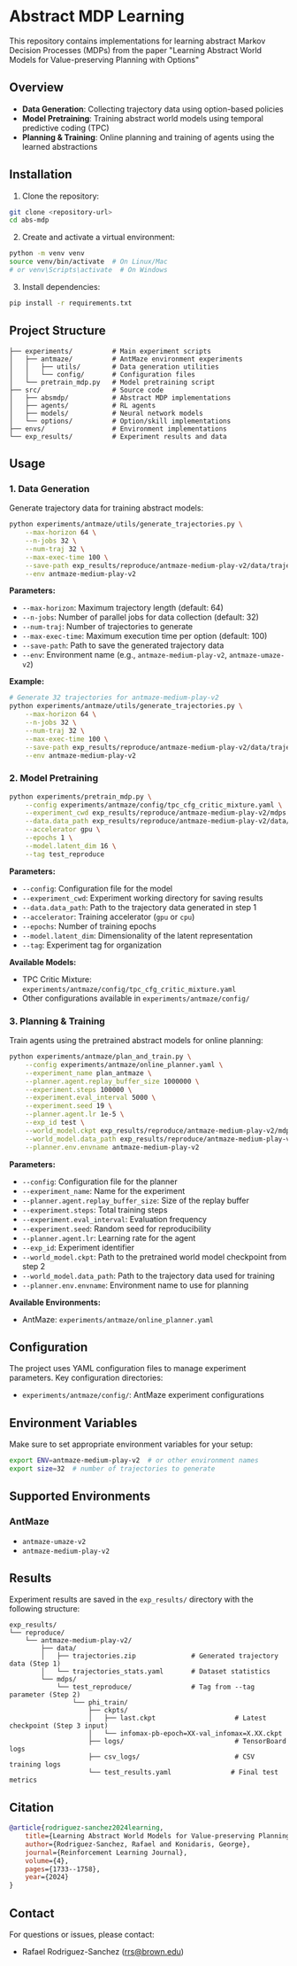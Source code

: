 # Abstract MDP Learning

This repository contains implementations for learning abstract Markov Decision Processes (MDPs) from the paper "Learning Abstract World Models for Value-preserving Planning with Options"

## Overview


- **Data Generation**: Collecting trajectory data using option-based policies
- **Model Pretraining**: Training abstract world models using temporal predictive coding (TPC)
- **Planning & Training**: Online planning and training of agents using the learned abstractions

## Installation

1. Clone the repository:
```bash
git clone <repository-url>
cd abs-mdp
```

2. Create and activate a virtual environment:
```bash
python -m venv venv
source venv/bin/activate  # On Linux/Mac
# or venv\Scripts\activate  # On Windows
```

3. Install dependencies:
```bash
pip install -r requirements.txt
```

## Project Structure

```
├── experiments/          # Main experiment scripts
│   ├── antmaze/          # AntMaze environment experiments
│   │   ├── utils/        # Data generation utilities
│   │   └── config/       # Configuration files
│   └── pretrain_mdp.py   # Model pretraining script
├── src/                  # Source code
│   ├── absmdp/           # Abstract MDP implementations
│   ├── agents/           # RL agents
│   ├── models/           # Neural network models
│   └── options/          # Option/skill implementations
├── envs/                 # Environment implementations
└── exp_results/          # Experiment results and data
```

## Usage

### 1. Data Generation

Generate trajectory data for training abstract models:

```bash
python experiments/antmaze/utils/generate_trajectories.py \
    --max-horizon 64 \
    --n-jobs 32 \
    --num-traj 32 \
    --max-exec-time 100 \
    --save-path exp_results/reproduce/antmaze-medium-play-v2/data/trajectories.zip \
    --env antmaze-medium-play-v2
```

**Parameters:**
- `--max-horizon`: Maximum trajectory length (default: 64)
- `--n-jobs`: Number of parallel jobs for data collection (default: 32)
- `--num-traj`: Number of trajectories to generate
- `--max-exec-time`: Maximum execution time per option (default: 100)
- `--save-path`: Path to save the generated trajectory data
- `--env`: Environment name (e.g., `antmaze-medium-play-v2`, `antmaze-umaze-v2`)

**Example:**
```bash
# Generate 32 trajectories for antmaze-medium-play-v2
python experiments/antmaze/utils/generate_trajectories.py \
    --max-horizon 64 \
    --n-jobs 32 \
    --num-traj 32 \
    --max-exec-time 100 \
    --save-path exp_results/reproduce/antmaze-medium-play-v2/data/trajectories.zip \
    --env antmaze-medium-play-v2
```

### 2. Model Pretraining


```bash
python experiments/pretrain_mdp.py \
    --config experiments/antmaze/config/tpc_cfg_critic_mixture.yaml \
    --experiment_cwd exp_results/reproduce/antmaze-medium-play-v2/mdps \
    --data.data_path exp_results/reproduce/antmaze-medium-play-v2/data/trajectories.zip \
    --accelerator gpu \
    --epochs 1 \
    --model.latent_dim 16 \
    --tag test_reproduce
```

**Parameters:**
- `--config`: Configuration file for the model
- `--experiment_cwd`: Experiment working directory for saving results
- `--data.data_path`: Path to the trajectory data generated in step 1
- `--accelerator`: Training accelerator (`gpu` or `cpu`)
- `--epochs`: Number of training epochs
- `--model.latent_dim`: Dimensionality of the latent representation
- `--tag`: Experiment tag for organization

**Available Models:**
- TPC Critic Mixture: `experiments/antmaze/config/tpc_cfg_critic_mixture.yaml`
- Other configurations available in `experiments/antmaze/config/`

### 3. Planning & Training

Train agents using the pretrained abstract models for online planning:

```bash
python experiments/antmaze/plan_and_train.py \
    --config experiments/antmaze/online_planner.yaml \
    --experiment_name plan_antmaze \
    --planner.agent.replay_buffer_size 1000000 \
    --experiment.steps 100000 \
    --experiment.eval_interval 5000 \
    --experiment.seed 19 \
    --planner.agent.lr 1e-5 \
    --exp_id test \
    --world_model.ckpt exp_results/reproduce/antmaze-medium-play-v2/mdps/test_reproduce/phi_train/ckpts/last.ckpt \
    --world_model.data_path exp_results/reproduce/antmaze-medium-play-v2/data/trajectories.zip \
    --planner.env.envname antmaze-medium-play-v2
```

**Parameters:**
- `--config`: Configuration file for the planner
- `--experiment_name`: Name for the experiment
- `--planner.agent.replay_buffer_size`: Size of the replay buffer
- `--experiment.steps`: Total training steps
- `--experiment.eval_interval`: Evaluation frequency
- `--experiment.seed`: Random seed for reproducibility
- `--planner.agent.lr`: Learning rate for the agent
- `--exp_id`: Experiment identifier
- `--world_model.ckpt`: Path to the pretrained world model checkpoint from step 2
- `--world_model.data_path`: Path to the trajectory data used for training
- `--planner.env.envname`: Environment name to use for planning

**Available Environments:**
- AntMaze: `experiments/antmaze/online_planner.yaml`

## Configuration

The project uses YAML configuration files to manage experiment parameters. Key configuration directories:

- `experiments/antmaze/config/`: AntMaze experiment configurations

## Environment Variables

Make sure to set appropriate environment variables for your setup:

```bash
export ENV=antmaze-medium-play-v2  # or other environment names
export size=32  # number of trajectories to generate
```

## Supported Environments

### AntMaze
- `antmaze-umaze-v2`
- `antmaze-medium-play-v2`

## Results

Experiment results are saved in the `exp_results/` directory with the following structure:
```
exp_results/
└── reproduce/
    └── antmaze-medium-play-v2/
        ├── data/
        │   ├── trajectories.zip              # Generated trajectory data (Step 1)
        │   └── trajectories_stats.yaml       # Dataset statistics
        └── mdps/
            └── test_reproduce/               # Tag from --tag parameter (Step 2)
                └── phi_train/
                    ├── ckpts/
                    │   ├── last.ckpt                    # Latest checkpoint (Step 3 input)
                    │   └── infomax-pb-epoch=XX-val_infomax=X.XX.ckpt
                    ├── logs/                            # TensorBoard logs
                    ├── csv_logs/                        # CSV training logs
                    └── test_results.yaml               # Final test metrics
```

## Citation

```bibtex
@article{rodriguez-sanchez2024learning,
    title={Learning Abstract World Models for Value-preserving Planning with Options},
    author={Rodriguez-Sanchez, Rafael and Konidaris, George},
    journal={Reinforcement Learning Journal},
    volume={4},
    pages={1733--1758},
    year={2024}
}
```

## Contact

For questions or issues, please contact:
- Rafael Rodriguez-Sanchez (rrs@brown.edu)